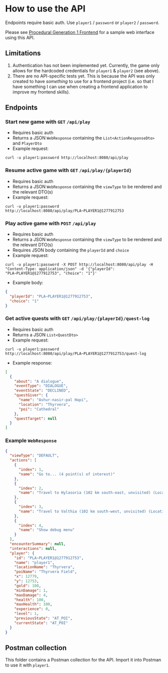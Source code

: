 # How to use the API

Endpoints require basic auth. Use `player1` / `password` or `player2` / `password`.

Please see [Procedural Generation 1 Frontend](https://github.com/kimgoetzke/procedural-generation-1-front-end) for a
sample web interface using this API.

## Limitations

1. Authentication has not been implemented yet. Currently, the game only allows for the hardcoded credentials
   for `player1` & `player2` (see above).
2. There are no API-specific tests yet. This is because the API was only created to have _something_ to use for a
   frontend project (i.e. so that I have something I can use when creating a frontend application to improve my
   frontend skills).

## Endpoints

### Start new game with `GET` `/api/play`

- Requires basic auth
- Returns a JSON `WebResponse` containing the `List<ActionResponseDto>` and `PlayerDto`
- Example request:

```
curl -u player1:password http://localhost:8080/api/play
```

### Resume active game with `GET` `/api/play/{playerId}`

- Requires basic auth
- Returns a JSON `WebResponse` containing the `viewType` to be rendered and the relevant DTO(s)
- Example request:

```
curl -u player1:password http://localhost:8080/api/play/PLA~PLAYER1@1277912753
```

### Play active game with `POST` `/api/play`

- Requires basic auth
- Returns a JSON `WebResponse` containing the `viewType` to be rendered and the relevant DTO(s)
- Requires JSON body containing the `playerId` and `choice`
- Example request:

```
curl -u player1:password -X POST http://localhost:8080/api/play -H "Content-Type: application/json" -d '{"playerId": "PLA~PLAYER1@1277912753", "choice": "1"}'
```

- Example body:

```json
{
  "playerId": "PLA~PLAYER1@1277912753",
  "choice": "1"
}
```

### Get active quests with `GET` `/api/play/{playerId}/quest-log`

- Requires basic auth
- Returns a JSON `List<QuestDto>`
- Example request:

```
curl -u player1:password http://localhost:8080/api/play/PLA~PLAYER1@1277912753/quest-log
```

- Example response:

```json
[
  {
    "about": "A dialogue",
    "eventType": "DIALOGUE",
    "eventState": "DECLINED",
    "questGiver": {
      "name": "Ashur-nasir-pal Hapi",
      "location": "Thyrvera",
      "poi": "Cathedral"
    },
    "questTarget": null
  }
]
```

### Example `WebResponse`

```json
{
  "viewType": "DEFAULT",
  "actions": [
    {
      "index": 1,
      "name": "Go to... (4 point(s) of interest)"
    },
    {
      "index": 2,
      "name": "Travel to Hylasoria (102 km south-east, unvisited) (Location)"
    },
    {
      "index": 3,
      "name": "Travel to Valthia (102 km south-west, unvisited) (Location)"
    },
    {
      "index": 4,
      "name": "Show debug menu"
    }
  ],
  "encounterSummary": null,
  "interactions": null,
  "player": {
    "id": "PLA~PLAYER1@1277912753",
    "name": "player1",
    "locationName": "Thyrvera",
    "poiName": "Thyrvera Field",
    "x": 12779,
    "y": 12753,
    "gold": 100,
    "minDamage": 1,
    "maxDamage": 4,
    "health": 100,
    "maxHealth": 100,
    "experience": 0,
    "level": 1,
    "previousState": "AT_POI",
    "currentState": "AT_POI"
  }
}
```

## Postman collection

This folder contains a Postman collection for the API. Import it into Postman to use it with `player1`.
